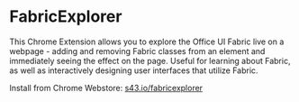 # FabricExplorer
This Chrome Extension allows you to explore the Office UI Fabric live on a webpage - adding and removing Fabric classes from an element and immediately seeing the effect on the page.  Useful for learning about Fabric, as well as interactively designing user interfaces that utilize Fabric.

Install from Chrome Webstore: <a href='http://s43.io/fabricexplorer'>s43.io/fabricexplorer</a>
